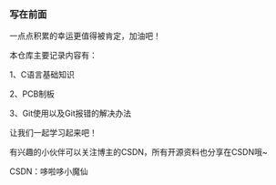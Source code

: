 ###                              写在前面

一点点积累的幸运更值得被肯定，加油吧！

本仓库主要记录内容有：

1、C语言基础知识

2、PCB制板

3、Git使用以及Git报错的解决办法

让我们一起学习起来吧！

有兴趣的小伙伴可以关注博主的CSDN，所有开源资料也分享在CSDN哦~

CSDN：哆啦哆小魔仙


